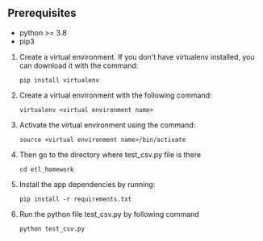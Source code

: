 
## Prerequisites 
* python >= 3.8
* pip3

1. Create a virtual environment. If you don't have virtualenv installed, you can download it with the command:
    ```
    pip install virtualenv
    
    ```
2. Create a virtual environment with the following command:
    ```
    virtualenv <virtual environment name>
    ```

3. Activate the virtual environment using the command:

    ```
    source <virtual environment name>/bin/activate
    ```

5. Then go to the directory where test_csv.py file is there

    ```
    cd etl_homework
    ```

5. Install the app dependencies by running:
    ```
    pip install -r requirements.txt

6. Run the python file test_csv.py by following command

    ```
    python test_csv.py
    ```